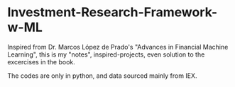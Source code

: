 # Investment-Research-Framework-w-ML


Inspired from Dr. Marcos López de Prado's "Advances in Financial Machine Learning",
this is my "notes", inspired-projects, even solution to the excercises in the book.

The codes are only in python, and data sourced mainly from IEX.





